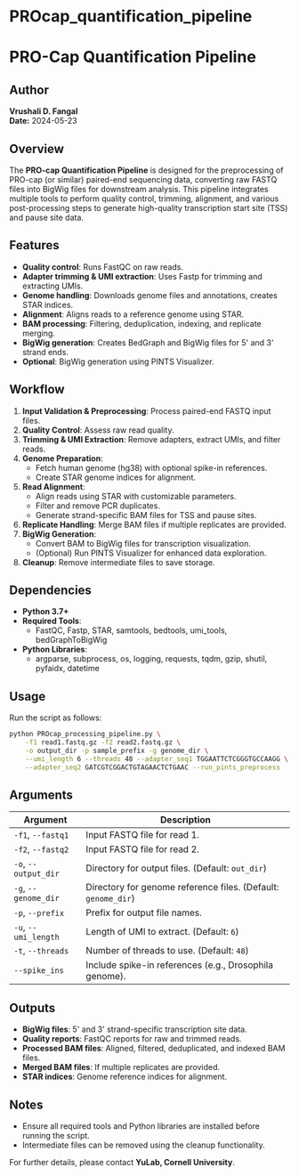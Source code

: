 # PROcap_quantification_pipeline

# PRO-Cap Quantification Pipeline

## Author
**Vrushali D. Fangal**  
**Date:** 2024-05-23  

## Overview
The **PRO-cap Quantification Pipeline** is designed for the preprocessing of PRO-cap (or similar) paired-end sequencing data, converting raw FASTQ files into BigWig files for downstream analysis. This pipeline integrates multiple tools to perform quality control, trimming, alignment, and various post-processing steps to generate high-quality transcription start site (TSS) and pause site data.

## Features
- **Quality control**: Runs FastQC on raw reads.
- **Adapter trimming & UMI extraction**: Uses Fastp for trimming and extracting UMIs.
- **Genome handling**: Downloads genome files and annotations, creates STAR indices.
- **Alignment**: Aligns reads to a reference genome using STAR.
- **BAM processing**: Filtering, deduplication, indexing, and replicate merging.
- **BigWig generation**: Creates BedGraph and BigWig files for 5' and 3' strand ends.
- **Optional**: BigWig generation using PINTS Visualizer.

## Workflow
1. **Input Validation & Preprocessing**: Process paired-end FASTQ input files.
2. **Quality Control**: Assess raw read quality.
3. **Trimming & UMI Extraction**: Remove adapters, extract UMIs, and filter reads.
4. **Genome Preparation**:
   - Fetch human genome (hg38) with optional spike-in references.
   - Create STAR genome indices for alignment.
5. **Read Alignment**:
   - Align reads using STAR with customizable parameters.
   - Filter and remove PCR duplicates.
   - Generate strand-specific BAM files for TSS and pause sites.
6. **Replicate Handling**: Merge BAM files if multiple replicates are provided.
7. **BigWig Generation**:
   - Convert BAM to BigWig files for transcription visualization.
   - (Optional) Run PINTS Visualizer for enhanced data exploration.
8. **Cleanup**: Remove intermediate files to save storage.

## Dependencies
- **Python 3.7+**
- **Required Tools**:
  - FastQC, Fastp, STAR, samtools, bedtools, umi_tools, bedGraphToBigWig
- **Python Libraries**:
  - argparse, subprocess, os, logging, requests, tqdm, gzip, shutil, pyfaidx, datetime

## Usage
Run the script as follows:
```sh
python PROcap_processing_pipeline.py \
    -f1 read1.fastq.gz -f2 read2.fastq.gz \
    -o output_dir -p sample_prefix -g genome_dir \
    --umi_length 6 --threads 48 --adapter_seq1 TGGAATTCTCGGGTGCCAAGG \
    --adapter_seq2 GATCGTCGGACTGTAGAACTCTGAAC --run_pints_preprocess
```

## Arguments
| Argument | Description |
|----------|-------------|
| `-f1`, `--fastq1` | Input FASTQ file for read 1. |
| `-f2`, `--fastq2` | Input FASTQ file for read 2. |
| `-o`, `--output_dir` | Directory for output files. (Default: `out_dir`) |
| `-g`, `--genome_dir` | Directory for genome reference files. (Default: `genome_dir`) |
| `-p`, `--prefix` | Prefix for output file names. |
| `-u`, `--umi_length` | Length of UMI to extract. (Default: `6`) |
| `-t`, `--threads` | Number of threads to use. (Default: `48`) |
| `--spike_ins` | Include spike-in references (e.g., Drosophila genome). |

## Outputs
- **BigWig files**: 5' and 3' strand-specific transcription site data.
- **Quality reports**: FastQC reports for raw and trimmed reads.
- **Processed BAM files**: Aligned, filtered, deduplicated, and indexed BAM files.
- **Merged BAM files**: If multiple replicates are provided.
- **STAR indices**: Genome reference indices for alignment.

## Notes
- Ensure all required tools and Python libraries are installed before running the script.
- Intermediate files can be removed using the cleanup functionality.

For further details, please contact **YuLab, Cornell University**.

